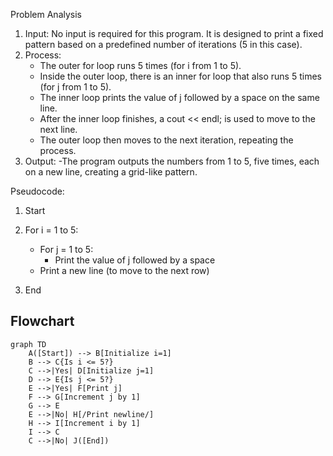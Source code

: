 Problem Analysis 
1. Input:
No input is required for this program. It is designed to print a fixed pattern based on a predefined number of iterations (5 in this case).
2. Process:
    - The outer for loop runs 5 times (for i from 1 to 5).
    - Inside the outer loop, there is an inner for loop that also runs 5 times (for j from 1 to 5).
    - The inner loop prints the value of j followed by a space on the same line.
    - After the inner loop finishes, a cout << endl; is used to move to the next line.
    - The outer loop then moves to the next iteration, repeating the process.
3. Output:
    -The program outputs the numbers from 1 to 5, five times, each on a new line, creating a grid-like pattern.

Pseudocode:

1. Start

2. For i = 1 to 5:
   - For j = 1 to 5:
     - Print the value of j followed by a space
   - Print a new line (to move to the next row)

3. End

## Flowchart

```mermaid
graph TD
    A([Start]) --> B[Initialize i=1]
    B --> C{Is i <= 5?}
    C -->|Yes| D[Initialize j=1]
    D --> E{Is j <= 5?}
    E -->|Yes| F[Print j]
    F --> G[Increment j by 1]
    G --> E
    E -->|No| H[/Print newline/]
    H --> I[Increment i by 1]
    I --> C
    C -->|No| J([End])
```
